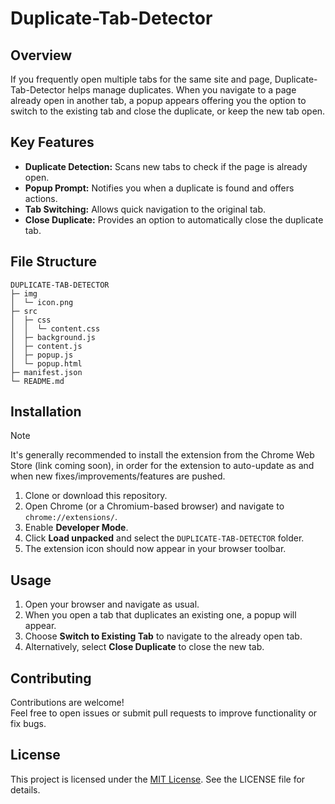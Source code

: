 # Duplicate-Tab-Detector

## Overview

If you frequently open multiple tabs for the same site and page, Duplicate-Tab-Detector helps manage duplicates. When you navigate to a page already open in another tab, a popup appears offering you the option to switch to the existing tab and close the duplicate, or keep the new tab open.

## Key Features

- **Duplicate Detection:** Scans new tabs to check if the page is already open.
- **Popup Prompt:** Notifies you when a duplicate is found and offers actions.
- **Tab Switching:** Allows quick navigation to the original tab.
- **Close Duplicate:** Provides an option to automatically close the duplicate tab.

## File Structure

```
DUPLICATE-TAB-DETECTOR
├─ img
│  └─ icon.png
├─ src
│  ├─ css
│  │  └─ content.css
│  ├─ background.js
│  ├─ content.js
│  ├─ popup.js
│  └─ popup.html
├─ manifest.json
└─ README.md
```

## Installation
> [!NOTE]
> 
> It's generally recommended to install the extension from the Chrome Web Store (link coming soon), in order for the extension to auto-update as and when new fixes/improvements/features are pushed.

1. Clone or download this repository.
2. Open Chrome (or a Chromium-based browser) and navigate to `chrome://extensions/`.
3. Enable **Developer Mode**.
4. Click **Load unpacked** and select the `DUPLICATE-TAB-DETECTOR` folder.
5. The extension icon should now appear in your browser toolbar.

## Usage

1. Open your browser and navigate as usual.
2. When you open a tab that duplicates an existing one, a popup will appear.
3. Choose **Switch to Existing Tab** to navigate to the already open tab.
4. Alternatively, select **Close Duplicate** to close the new tab.

## Contributing

Contributions are welcome!  
Feel free to open issues or submit pull requests to improve functionality or fix bugs.

## License

This project is licensed under the [MIT License](LICENSE). See the LICENSE file for details.
